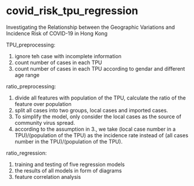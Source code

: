 # covid_risk_tpu_regression
Investigating the Relationship between the Geographic Variations and Incidence Risk of COVID-19 in Hong Kong

TPU_preprocessing: 
1. ignore teh case with incomplete information
2. count number of cases in each TPU
3. count number of cases in each TPU according to gendar and different age range


ratio_preprocessing:
1. divide all features with population of the TPU, calculate the ratio of the feature over population
2. split all cases into two groups, local cases and imported cases. 
3. To simplify the model, only consider the local cases as the source of community virus spread.
4. according to the assumption in 3., we take (local case number in a TPU)/(population of the TPU) as the incidence rate instead of (all cases number in the TPU)/(population of the TPU).

ratio_regression:
1. training and testing of five regression models 
2. the results of all models in form of diagrams
3. feature correlation analysis
